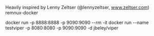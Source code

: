 Heavily inspired by Lenny Zeltser (@lennyzeltser, www.zeltser.com) remnux-docker

docker run -p 8888:8888 -p 9090:9090 --rm -it
docker run --name testviper -p 8080:8080 -p 9090:9090 -d jbeley/viper